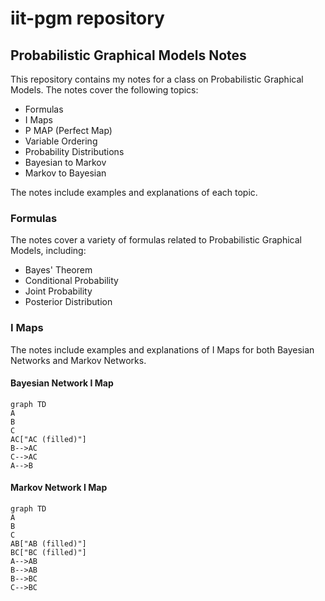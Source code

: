# iit-pgm repository

## Probabilistic Graphical Models Notes

This repository contains my notes for a class on Probabilistic Graphical Models. The notes cover the following topics:

- Formulas
- I Maps
- P MAP (Perfect Map)
- Variable Ordering
- Probability Distributions
- Bayesian to Markov
- Markov to Bayesian

The notes include examples and explanations of each topic. 

### Formulas

The notes cover a variety of formulas related to Probabilistic Graphical Models, including:

- Bayes' Theorem
- Conditional Probability
- Joint Probability
- Posterior Distribution

### I Maps

The notes include examples and explanations of I Maps for both Bayesian Networks and Markov Networks. 

#### Bayesian Network I Map

```mermaid
graph TD
A
B
C
AC["AC (filled)"]
B-->AC
C-->AC
A-->B
```
#### Markov Network I Map
```mermaid
graph TD
A
B
C
AB["AB (filled)"]
BC["BC (filled)"]
A-->AB
B-->AB
B-->BC
C-->BC
```
